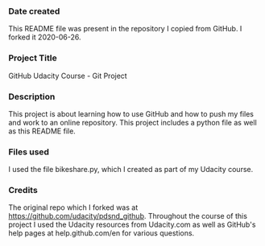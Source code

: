 ### Date created
This README file was present in the repository I copied from GitHub. I forked it 2020-06-26.

### Project Title
GitHub Udacity Course - Git Project

### Description
This project is about learning how to use GitHub and how to push my files and work to an online repository. This project includes a python file as well as this README file.

### Files used
I used the file bikeshare.py, which I created as part of my Udacity course.

### Credits
The original repo which I forked was at https://github.com/udacity/pdsnd_github. Throughout the course of this project I used the Udacity resources from Udacity.com as well as GitHub's help pages at help.github.com/en for various questions. 
